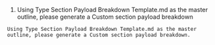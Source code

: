 1. Using Type Section Payload Breakdown Template.md as the master outline, please generate a Custom section payload breakdown
 ```text
Using Type Section Payload Breakdown Template.md as the master outline, please generate a Custom section payload breakdown.
```
